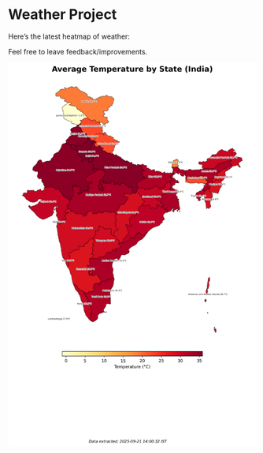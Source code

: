 # Weather Project

Here’s the latest heatmap of weather:

Feel free to leave feedback/improvements.

![India Heatmap](docs/assets/india_heatmap.png?v=CFB7AB)
